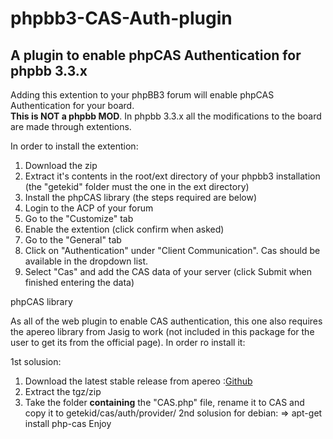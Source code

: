 phpbb3-CAS-Auth-plugin
======================

A plugin to enable phpCAS Authentication for phpbb 3.3.x
----------------
Adding this extention to your phpBB3 forum will enable phpCAS Authentication for your board.  
**This is NOT a phpbb MOD**. In phpbb 3.3.x all the modifications to the board are made through extentions.  
   
In order to install the extention:

1.  Download the zip
2.  Extract it's contents in the root/ext directory of your phpbb3 installation (the "getekid" folder must the one in the ext directory)
3.  Install the phpCAS library (the steps required are below)
4.  Login to the ACP of your forum
5.  Go to the "Customize" tab
6.  Enable the extention (click confirm when asked)
7.  Go to the "General" tab
8.  Click on "Authentication" under "Client Communication". Cas should be available in the dropdown list.
9.  Select "Cas" and add the CAS data of your server (click Submit when finished entering the data)

phpCAS library

As all of the web plugin to enable CAS authentication, this one also requires the apereo library from Jasig to work (not included in this package for the user to get its from the official page). In order ro install it:

1st solusion:
   1.  Download the latest stable release from apereo :[Github](https://github.com/apereo/phpCAS)
   2.  Extract the tgz/zip
   3.  Take the folder **containing** the "CAS.php" file, rename it to CAS and copy it to getekid/cas/auth/provider/ 
2nd solusion for debian:
   => apt-get install php-cas
Enjoy
